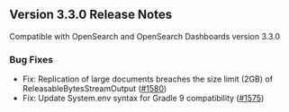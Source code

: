 ## Version 3.3.0 Release Notes

Compatible with OpenSearch and OpenSearch Dashboards version 3.3.0

### Bug Fixes
* Fix: Replication of large documents breaches the size limit (2GB) of ReleasableBytesStreamOutput ([#1580](https://github.com/opensearch-project/cross-cluster-replication/pull/1580))
* Fix: Update System.env syntax for Gradle 9 compatibility ([#1575](https://github.com/opensearch-project/cross-cluster-replication/pull/1575))